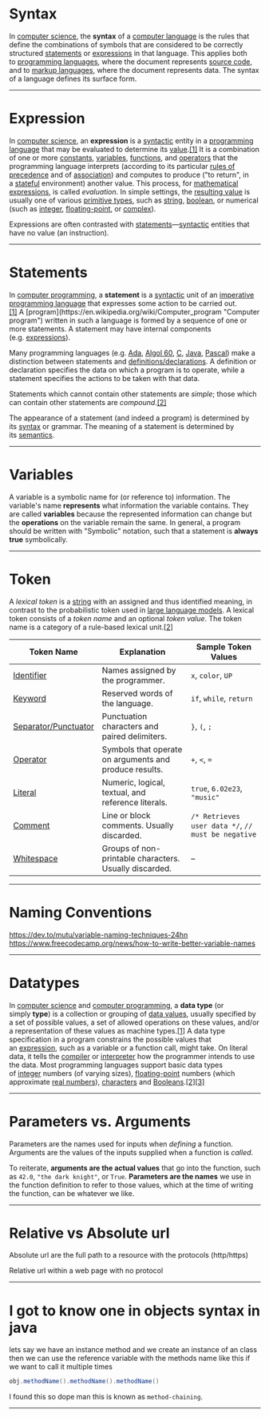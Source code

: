 # Syntax

In [computer science](https://en.wikipedia.org/wiki/Computer_science "Computer science"), the **syntax** of a [computer language](https://en.wikipedia.org/wiki/Computer_language "Computer language") is the rules that define the combinations of symbols that are considered to be correctly structured [statements](https://en.wikipedia.org/wiki/Statement_\(computer_science\) "Statement (computer science)") or [expressions](https://en.wikipedia.org/wiki/Expression_\(computer_science\) "Expression (computer science)") in that language. This applies both to [programming languages](https://en.wikipedia.org/wiki/Programming_language "Programming language"), where the document represents [source code](https://en.wikipedia.org/wiki/Source_code "Source code"), and to [markup languages](https://en.wikipedia.org/wiki/Markup_language "Markup language"), where the document represents data. The syntax of a language defines its surface form.

--- 

# Expression

In [computer science](https://en.wikipedia.org/wiki/Computer_science "Computer science"), an **expression** is a [syntactic](https://en.wikipedia.org/wiki/Syntax_\(programming_languages\) "Syntax (programming languages)") entity in a [programming language](https://en.wikipedia.org/wiki/Programming_language "Programming language") that may be evaluated to determine its [value](https://en.wikipedia.org/wiki/Value_\(computer_science\) "Value (computer science)").[[1]](https://en.wikipedia.org/wiki/Expression_\(computer_science\)#cite_note-1) It is a combination of one or more [constants](https://en.wikipedia.org/wiki/Constant_\(programming\) "Constant (programming)"), [variables](https://en.wikipedia.org/wiki/Variable_\(programming\) "Variable (programming)"), [functions](https://en.wikipedia.org/wiki/Function_\(programming\) "Function (programming)"), and [operators](https://en.wikipedia.org/wiki/Operator_\(programming\) "Operator (programming)") that the programming language interprets (according to its particular [rules of precedence](https://en.wikipedia.org/wiki/Order_of_operations "Order of operations") and of [association](https://en.wikipedia.org/wiki/Associative_property "Associative property")) and computes to produce ("to return", in a [stateful](https://en.wikipedia.org/wiki/State_\(computer_science\) "State (computer science)") environment) another value. This process, for [mathematical expressions](https://en.wikipedia.org/wiki/Mathematical_expression "Mathematical expression"), is called _evaluation_. In simple settings, the [resulting value](https://en.wikipedia.org/wiki/Return_type "Return type") is usually one of various [primitive types](https://en.wikipedia.org/wiki/Primitive_data_type "Primitive data type"), such as [string](https://en.wikipedia.org/wiki/String_\(computer_science\) "String (computer science)"), [boolean](https://en.wikipedia.org/wiki/Boolean_expression "Boolean expression"), or numerical (such as [integer](https://en.wikipedia.org/wiki/Integer_\(computer_science\) "Integer (computer science)"), [floating-point](https://en.wikipedia.org/wiki/Floating-point_number "Floating-point number"), or [complex](https://en.wikipedia.org/wiki/Complex_data_type "Complex data type")).

Expressions are often contrasted with [statements](https://en.wikipedia.org/wiki/Statement_\(computer_science\) "Statement (computer science)")—[syntactic](https://en.wikipedia.org/wiki/Syntactic "Syntactic") entities that have no value (an instruction).

---

# Statements

In [computer programming](https://en.wikipedia.org/wiki/Computer_programming "Computer programming"), a **statement** is a [syntactic](https://en.wikipedia.org/wiki/Syntax_\(programming_languages\) "Syntax (programming languages)") unit of an [imperative programming language](https://en.wikipedia.org/wiki/Imperative_programming "Imperative programming") that expresses some action to be carried out.[[1]](https://en.wikipedia.org/wiki/Statement_\(computer_science\)#cite_note-1) A [program](https://en.wikipedia.org/wiki/Computer_program "Computer program") written in such a language is formed by a sequence of one or more statements. A statement may have internal components (e.g. [expressions](https://en.wikipedia.org/wiki/Expression_\(computer_science\) "Expression (computer science)")).

Many programming languages (e.g. [Ada](https://en.wikipedia.org/wiki/Ada_\(programming_language\) "Ada (programming language)"), [Algol 60](https://en.wikipedia.org/wiki/Algol_60 "Algol 60"), [C](https://en.wikipedia.org/wiki/C_\(programming_language\) "C (programming language)"), [Java](https://en.wikipedia.org/wiki/Java_\(programming_language\) "Java (programming language)"), [Pascal](https://en.wikipedia.org/wiki/Pascal_\(programming_language\) "Pascal (programming language)")) make a distinction between statements and [definitions/declarations](https://en.wikipedia.org/wiki/Declaration_\(computer_programming\) "Declaration (computer programming)"). A definition or declaration specifies the data on which a program is to operate, while a statement specifies the actions to be taken with that data.

Statements which cannot contain other statements are _simple_; those which can contain other statements are _compound_.[[2]](https://en.wikipedia.org/wiki/Statement_\(computer_science\)#cite_note-ALGOL60-2)

The appearance of a statement (and indeed a program) is determined by its [syntax](https://en.wikipedia.org/wiki/Syntax_\(programming_languages\) "Syntax (programming languages)") or grammar. The meaning of a statement is determined by its [semantics](https://en.wikipedia.org/wiki/Semantics_\(computer_science\) "Semantics (computer science)").

---

# Variables

A variable is a symbolic name for (or reference to) information. The variable's name **represents** what information the variable contains. They are called **variables** because the represented information can change but the **operations** on the variable remain the same. In general, a program should be written with "Symbolic" notation, such that a statement is **always true** symbolically.

--- 

# Token

A _lexical token_ is a [string](https://en.wikipedia.org/wiki/String_\(computer_science\) "String (computer science)") with an assigned and thus identified meaning, in contrast to the probabilistic token used in [large language models](https://en.wikipedia.org/wiki/Large_language_model "Large language model"). A lexical token consists of a _token name_ and an optional _token value_. The token name is a category of a rule-based lexical unit.[[2]](https://en.wikipedia.org/wiki/Lexical_analysis#cite_note-auto-2)

| Token Name | Explanation | Sample Token Values |
|------------|------------|---------------------|
| [Identifier](https://en.wikipedia.org/wiki/Identifier_\(computer_languages\) "Identifier (computer languages)") | Names assigned by the programmer. | `x`, `color`, `UP` |
| [Keyword](https://en.wikipedia.org/wiki/Reserved_word "Reserved word") | Reserved words of the language. | `if`, `while`, `return` |
| [Separator/Punctuator](https://en.wikipedia.org/wiki/Delimiter "Delimiter") | Punctuation characters and paired delimiters. | `}`, `(`, `;` |
| [Operator](https://en.wikipedia.org/wiki/Operator_\(computer_programming\) "Operator (computer programming)") | Symbols that operate on arguments and produce results. | `+`, `<`, `=` |
| [Literal](https://en.wikipedia.org/wiki/Literal_\(computer_programming\) "Literal (computer programming)") | Numeric, logical, textual, and reference literals. | `true`, `6.02e23`, `"music"` |
| [Comment](https://en.wikipedia.org/wiki/Comment_\(computer_programming\) "Comment (computer programming)") | Line or block comments. Usually discarded. | `/* Retrieves user data */`, `// must be negative` |
| [Whitespace](https://en.wikipedia.org/wiki/Whitespace_character "Whitespace character") | Groups of non-printable characters. Usually discarded. | – |

---

# Naming Conventions

https://dev.to/mutu/variable-naming-techniques-24hn
https://www.freecodecamp.org/news/how-to-write-better-variable-names

---

# Datatypes

In [computer science](https://en.wikipedia.org/wiki/Computer_science "Computer science") and [computer programming](https://en.wikipedia.org/wiki/Computer_programming "Computer programming"), a **data type** (or simply **type**) is a collection or grouping of [data values](https://en.wikipedia.org/wiki/Value_\(computer_science\) "Value (computer science)"), usually specified by a set of possible values, a set of allowed operations on these values, and/or a representation of these values as machine types.[[1]](https://en.wikipedia.org/wiki/Data_type#cite_note-FOOTNOTEParnasShoreWeiss1976-1) A data type specification in a program constrains the possible values that an [expression](https://en.wikipedia.org/wiki/Expression_\(computer_science\) "Expression (computer science)"), such as a variable or a function call, might take. On literal data, it tells the [compiler](https://en.wikipedia.org/wiki/Compiler "Compiler") or [interpreter](https://en.wikipedia.org/wiki/Interpreter_\(computing\) "Interpreter (computing)") how the programmer intends to use the data. Most programming languages support basic data types of [integer](https://en.wikipedia.org/wiki/Integer_\(computer_science\) "Integer (computer science)") numbers (of varying sizes), [floating-point](https://en.wikipedia.org/wiki/Floating_point "Floating point") numbers (which approximate [real numbers](https://en.wikipedia.org/wiki/Real_number "Real number")), [characters](https://en.wikipedia.org/wiki/Character_\(computing\) "Character (computing)") and [Booleans](https://en.wikipedia.org/wiki/Boolean_data_type "Boolean data type").[[2]](https://en.wikipedia.org/wiki/Data_type#cite_note-2)[[3]](https://en.wikipedia.org/wiki/Data_type#cite_note-3)

--- 

# Parameters vs. Arguments

Parameters are the names used for inputs when _defining_ a function. Arguments are the values of the inputs supplied when a function is _called_.

To reiterate, **arguments are the actual values** that go into the function, such as `42.0`, `"the dark knight"`, or `True`. **Parameters are the names** we use in the function definition to refer to those values, which at the time of writing the function, can be whatever we like.

---

# Relative vs Absolute url

Absolute url are the full path to a resource with the protocols (http/https)

Relative url within a web page with no protocol

---

# I got to know one in objects syntax in java

lets say we have an instance method and we create an instance of an class then we can use the reference variable with the methods name like this if we want to call it multiple times

```java
obj.methodName().methodName().methodName()
```

I found this so dope man this is known as `method-chaining`.

---
